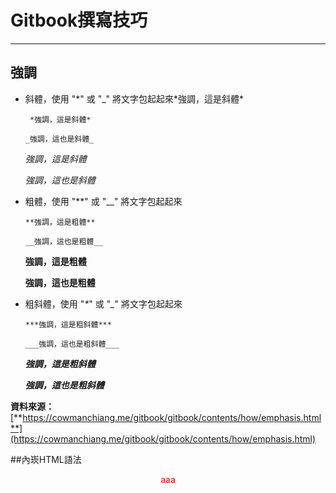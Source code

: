 # Gitbook撰寫技巧

---

## 強調

* 斜體，使用 "\*" 或 "\_" 將文字包起起來\*強調，這是斜體\*

  ```
   *強調，這是斜體*

  _強調，這也是斜體_
  ```

  _強調，這是斜體_

  _強調，這也是斜體_

* 粗體，使用 "\*\*" 或 "\_\_" 將文字包起起來

  ```
  **強調，這是粗體**

  __強調，這也是粗體__
  ```

  **強調，這是粗體**

  **強調，這也是粗體**

* 粗斜體，使用 "_\*_" 或 "_\__" 將文字包起起來

  ```
  ***強調，這是粗斜體***

  ___強調，這也是粗斜體___
  ```

  _**強調，這是粗斜體**_

  _**強調，這也是粗斜體**_

**資料來源：**[**https://cowmanchiang.me/gitbook/gitbook/contents/how/emphasis.html**](https://cowmanchiang.me/gitbook/gitbook/contents/how/emphasis.html)

##內崁HTML語法
<center>
<font color="red">aaa</font>
</center>


